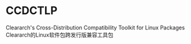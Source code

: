 # CCDCTLP
Cleararch's Cross-Distribution Compatibility Toolkit for Linux Packages Cleararch的Linux软件包跨发行版兼容工具包
